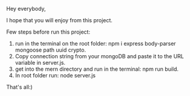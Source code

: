Hey everybody,

I hope that you will enjoy from this project.

Few steps before run this project:

1. run in the terminal on the root folder: npm i express body-parser mongoose path uuid crypto.
2. Copy connection string from your mongoDB and paste it to the URL variable in server.js.
3. get into the mern directory and run in the terminal: npm run build.
4. In root folder run: node server.js

That's all:)
